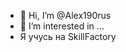 - 👋 Hi, I’m @Alex190rus
- 👀 I’m interested in ...
- Я учусь на SkillFactory

<!---
Alex190rus/Alex190rus is a ✨ special ✨ repository because its `README.md` (this file) appears on your GitHub profile.
You can click the Preview link to take a look at your changes.
--->
